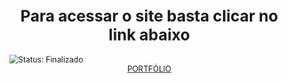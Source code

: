 <div align="center">
<h1>Para acessar o site basta clicar no link abaixo</h1>
</div>

<div>
<img src="https://img.shields.io/badge/STATUS-EM_DESENVOLVIMENTO-green" alt="Status: Finalizado">
</div>


<div align="center">
  <a href="https://crie-seu-site.netlify.app/">PORTFÓLIO</a>
</div>
